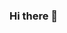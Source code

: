 ### Hi there 👋

<!--
**Anikaaasingh/Anikaaasingh** is a ✨ _special_ ✨ repository because its `README.md` (this file) appears on your GitHub profile.

Here are some ideas to get you started:

- 🔭 I’m currently working on   Web Dev and Open Source
- 🌱 I’m currently learning Node Js.

- 🤔 I’m looking for help with Three Js

[![Anurag's GitHub stats](https://github-readme-stats.vercel.app/api?username=Anikaaasingyh)](https://github.com/anuraghazra/github-readme-stats)
![Top Languages Card](https://github-readme-stats.vercel.app/api/top-langs/?username=Anikaaasingh&layout=compact)
[![@anikaaasingh's Holopin board](https://holopin.io/api/user/board?user=anikaaasingh)](https://holopin.io/@anikaaasingh)

- ⚡ Fun fact: Classmate notebooks have the best fun facts.
-->

